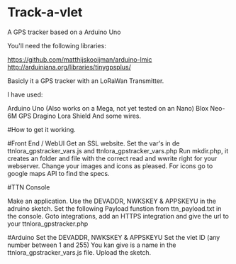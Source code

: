 # Track-a-vlet
A GPS tracker based on a Arduino Uno

You'll need the following libraries:

https://github.com/matthijskooijman/arduino-lmic
http://arduiniana.org/libraries/tinygpsplus/

Basicly it a GPS tracker with an LoRaWan Transmitter.

I have used:

Arduino Uno (Also works on a Mega, not yet tested on an Nano)
Blox Neo-6M GPS
Dragino Lora Shield
And some wires.

#How to get it working.

#Front End / WebUI
Get an SSL website.
Set the var's in de ttnlora_gpstracker_vars.js and ttnlora_gpstracker_vars.php
Run mkdir.php, it creates an folder and file with the correct read and wwrite right for your webserver.
Change your images and icons as pleased. For icons go to google maps API to find the specs.

#TTN Console

Make an application. Use the DEVADDR, NWKSKEY & APPSKEYU in the adruino sketch.
Set the following Payload funstion from ttn_payload.txt in the console.
Goto integrations, add an HTTPS integration and give the url to your ttnlora_gpstracker.php

#Arduino
Set the DEVADDR, NWKSKEY & APPSKEYU
Set the vlet ID (any number between 1 and 255) You kan give is a name in the ttnlora_gpstracker_vars.js file.
Upload the sketch.
